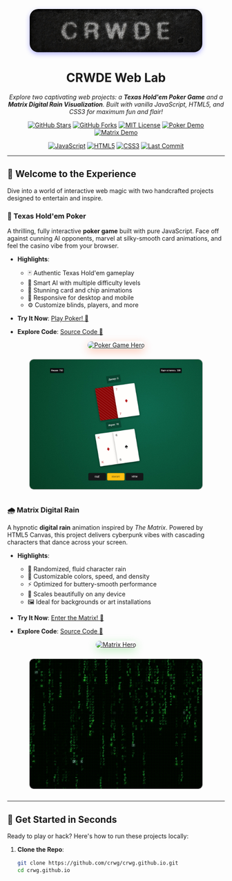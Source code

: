 <p align="center">
  <img src="assets/logo.jpg" alt="CRWG Creations Logo" width="400" style="border-radius: 20px; box-shadow: 0 4px 12px rgba(0, 0, 255, 0.3);"/>
</p>

<h1 align="center">CRWDE Web Lab</h1>

<p align="center">
  <em>Explore two captivating web projects: a <strong>Texas Hold'em Poker Game</strong> and a <strong>Matrix Digital Rain Visualization</strong>. Built with vanilla JavaScript, HTML5, and CSS3 for maximum fun and flair!</em>
</p>

<p align="center">
  <a href="https://github.com/crwg/crwg.github.io/stargazers" target="_blank"><img src="https://img.shields.io/github/stars/crwg/crwg.github.io?style=for-the-badge&color=FFD700" alt="GitHub Stars"></a>
  <a href="https://github.com/crwg/crwg.github.io/network" target="_blank"><img src="https://img.shields.io/github/forks/crwg/crwg.github.io?style=for-the-badge&color=00CED1" alt="GitHub Forks"></a>
  <a href="https://github.com/crwg/crwg.github.io/blob/master/LICENSE" target="_blank"><img src="https://img.shields.io/badge/License-MIT-4169E1?style=for-the-badge" alt="MIT License"></a>
  <a href="https://crwg.github.io/poker/" target="_blank"><img src="https://img.shields.io/badge/Live_Demo-Poker-FF4500?style=for-the-badge&logo=gamepad" alt="Poker Demo"></a>
  <a href="https://crwg.github.io/matrix/" target="_blank"><img src="https://img.shields.io/badge/Live_Demo-Matrix-32CD32?style=for-the-badge&logo=code" alt="Matrix Demo"></a>
</p>

<p align="center">
  <a href="#"><img src="https://img.shields.io/badge/JavaScript-ES6+-F7DF1E?style=flat-square&logo=javascript" alt="JavaScript"></a>
  <a href="#"><img src="https://img.shields.io/badge/HTML5-E34F26?style=flat-square&logo=html5" alt="HTML5"></a>
  <a href="#"><img src="https://img.shields.io/badge/CSS3-1572B6?style=flat-square&logo=css3" alt="CSS3"></a>
  <a href="#"><img src="https://img.shields.io/github/last-commit/crwg/crwg.github.io?color=8A2BE2" alt="Last Commit"></a>
</p>

---

## 🌌 Welcome to the Experience

Dive into a world of interactive web magic with two handcrafted projects designed to entertain and inspire.

### 🎴 Texas Hold'em Poker
A thrilling, fully interactive **poker game** built with pure JavaScript. Face off against cunning AI opponents, marvel at silky-smooth card animations, and feel the casino vibe from your browser.

- **Highlights**:
  - 🃏 Authentic Texas Hold'em gameplay
  - 🤖 Smart AI with multiple difficulty levels
  - 🎰 Stunning card and chip animations
  - 📱 Responsive for desktop and mobile
  - ⚙️ Customize blinds, players, and more

- **Try It Now**: <a href="https://crwg.github.io/poker/" target="_blank">Play Poker! 🎲</a>
- **Explore Code**: <a href="https://github.com/crwg/crwg.github.io/tree/master/poker" target="_blank">Source Code 📂</a>

<p align="center">
  <a href="https://crwg.github.io/poker/" target="_blank">
    <img src="assets/poker-hero.gif" alt="Poker Game Hero" width="600" style="border-radius: 15px; box-shadow: 0 6px 20px rgba(255, 69, 0, 0.3);"/>
  </a>
</p>

<p align="center">
  <a href="assets/poker.jpg" target="_blank">
    <img src="assets/poker.jpg" alt="Poker Screenshot" width="400" style="border-radius: 10px; margin: 10px; border: 1px solid #aaa;"/>
  </a>
</p>

### 🌧️ Matrix Digital Rain
A hypnotic **digital rain** animation inspired by *The Matrix*. Powered by HTML5 Canvas, this project delivers cyberpunk vibes with cascading characters that dance across your screen.

- **Highlights**:
  - 🌌 Randomized, fluid character rain
  - 🎨 Customizable colors, speed, and density
  - ⚡ Optimized for buttery-smooth performance
  - 📱 Scales beautifully on any device
  - 🖼️ Ideal for backgrounds or art installations

- **Try It Now**: <a href="https://crwg.github.io/matrix/" target="_blank">Enter the Matrix! 💾</a>
- **Explore Code**: <a href="https://github.com/crwg/crwg.github.io/tree/master/matrix" target="_blank">Source Code 📂</a>

<p align="center">
  <a href="https://crwg.github.io/matrix/" target="_blank">
    <img src="assets/matrix-hero.gif" alt="Matrix Hero" width="600" style="border-radius: 15px; box-shadow: 0 6px 20px rgba(50, 205, 50, 0.3);"/>
  </a>
</p>

<p align="center">
  <a href="assets/matrix.jpg" target="_blank">
    <img src="assets/matrix.jpg" alt="Matrix Screenshot" width="400" style="border-radius: 10px; margin: 10px; border: 1px solid #aaa;"/>
  </a>
</p>

---

## 🚀 Get Started in Seconds

Ready to play or hack? Here's how to run these projects locally:

1. **Clone the Repo**:
   ```bash
   git clone https://github.com/crwg/crwg.github.io.git
   cd crwg.github.io
